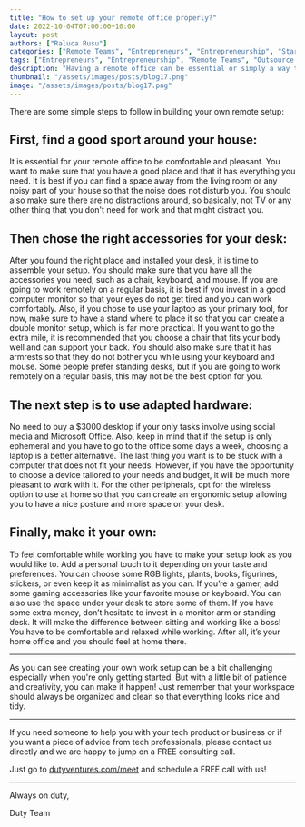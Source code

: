 ```yaml
---
title: "How to set up your remote office properly?"
date: 2022-10-04T07:00:00+10:00
layout: post
authors: ["Raluca Rusu"]
categories: ["Remote Teams", "Entrepreneurs", "Entrepreneurship", "Start-ups", "MVP", "Product", "Development", "Testing", "Launching"]
tags: ["Entrepreneurs", "Entrepreneurship", "Remote Teams", "Outsource Software", "Start-ups", "MVP", "Product", "Development", "Testing", "Launching"]
description: "Having a remote office can be essential or simply a way to work in a different atmosphere, one that is more relaxed, efficient, and fun. However, most people are afraid to invest in it because they do not know how they will use it. To make this transition easier, we recommend starting small with just one or two items and setting up your remote office properly until you feel comfortable."
thumbnail: "/assets/images/posts/blog17.png"
image: "/assets/images/posts/blog17.png"
---
```


There are some simple steps to follow in building your own remote setup:

## First, find a good sport around your house:

It is essential for your remote office to be comfortable and pleasant. You want to make sure that you have a good place and that it has everything you need. It is best if you can find a space away from the living room or any noisy part of your house so that the noise does not disturb you. You should also make sure there are no distractions around, so basically, not TV or any other thing that you don't need for work and that might distract you.

## Then chose the right accessories for your desk:

After you found the right place and installed your desk, it is time to assemble your setup. You should make sure that you have all the accessories you need, such as a chair, keyboard, and mouse. If you are going to work remotely on a regular basis, it is best if you invest in a good computer monitor so that your eyes do not get tired and you can work comfortably. Also, if you chose to use your laptop as your primary tool, for now, make sure to have a stand where to place it so that you can create a double monitor setup, which is far more practical. If you want to go the extra mile, it is recommended that you choose a chair that fits your body well and can support your back. You should also make sure that it has armrests so that they do not bother you while using your keyboard and mouse. Some people prefer standing desks, but if you are going to work remotely on a regular basis, this may not be the best option for you.

## The next step is to use adapted hardware:

No need to buy a $3000 desktop if your only tasks involve using social media and Microsoft Office. Also, keep in mind that if the setup is only ephemeral and you have to go to the office some days a week, choosing a laptop is a better alternative. The last thing you want is to be stuck with a computer that does not fit your needs. However, if you have the opportunity to choose a device tailored to your needs and budget, it will be much more pleasant to work with it. For the other peripherals, opt for the wireless option to use at home so that you can create an ergonomic setup allowing you to have a nice posture and more space on your desk.

## Finally, make it your own:

To feel comfortable while working you have to make your setup look as you would like to. Add a personal touch to it depending on your taste and preferences. You can choose some RGB lights, plants, books, figurines, stickers, or even keep it as minimalist as you can. If you’re a gamer, add some gaming accessories like your favorite mouse or keyboard. You can also use the space under your desk to store some of them. If you have some extra money, don’t hesitate to invest in a monitor arm or standing desk. It will make the difference between sitting and working like a boss! You have to be comfortable and relaxed while working. After all, it’s your home office and you should feel at home there.

----------------------

As you can see creating your own work setup can be a bit challenging especially when you're only getting started. But with a little bit of patience and creativity, you can make it happen! Just remember that your workspace should always be organized and clean so that everything looks nice and tidy.

----------------------

If you need someone to help you with your tech product or business or if you want a piece of advice from tech professionals, please contact us directly and we are happy to jump on a FREE consulting call.

Just go to [dutyventures.com/meet](https://dutyventures.com/meet) and schedule a FREE call with us! 

----------------------

Always on duty,

Duty Team
